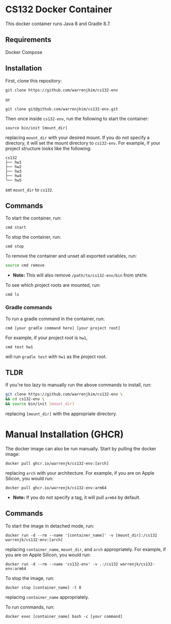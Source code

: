 # CS132 Docker Container
This docker container runs Java 8 and Gradle 8.7.

## Requirements
Docker Compose

## Installation
First, clone this repository:
```console
git clone https://github.com/warrenjkim/cs132-env
```
or
```console
git clone git@github.com/warrenjkim/cs132-env.git
```

Then once inside `cs132-env`, run the following to start the container:
```
source bin/init [mount_dir]
```
replacing `mount_dir` with your desired mount. If you do not specify a
directory, it will set the mount directory to `cs132-env`. For example, if your
project structure looks like the following:
```
cs132
├── hw1
├── hw2
├── hw3
├── hw4
└── hw5
```
set `mount_dir` to `cs132`.

## Commands
To start the container, run:
```
cmd start
```

To stop the container, run:
```
cmd stop
```

To remove the container and unset all exported variables, run:
```bash
source cmd remove
```
* **Note:** This will also remove `/path/to/cs132-env/bin` from `$PATH`.

To see which project roots are mounted, run:
```
cmd ls
```

### Gradle commands
To run a gradle command in the container, run:
```
cmd [your gradle command here] [your project root]
```

For example, if your project root is `hw1`,
```
cmd test hw1
```
will run `gradle test` with `hw1` as the project root.

## TLDR
If you're too lazy to manually run the above commands to install, run:
```bash
git clone https://github.com/warrenjkim/cs132-env \
&& cd cs132-env \
&& source bin/init [mount_dir]
```
replacing `[mount_dir]` with the appropriate directory.


# Manual Installation (GHCR)
The docker image can also be run manually. Start by pulling the docker image:
```console
docker pull ghcr.io/warrenjk/cs132-env:[arch]
```
replacing `arch` with your architecture. For example, if you are on Apple
Silicon, you would run:
```console
docker pull ghcr.io/warrenjk/cs132-env:arm64
```
* **Note:** If you do not specify a tag, it will pull `arm64` by default.

## Commands
To start the image in detached mode, run:
```console
docker run -d --rm --name '[container_name]' -v [mount_dir]:/cs132 warrenjk/cs132-env:[arch]
```
replacing `container_name`, `mount_dir`, and `arch` appropriately. For example,
if you are on Apple Silicon, you would run:
```console
docker run -d --rm --name 'cs132-env' -v .:/cs132 warrenjk/cs132-env:arm64
```

To stop the image, run:
```console
docker stop [container_name] -t 0
```
replacing `container_name` appropriately.

To run commands, run:
```console
docker exec [container_name] bash -c [your command]
```
